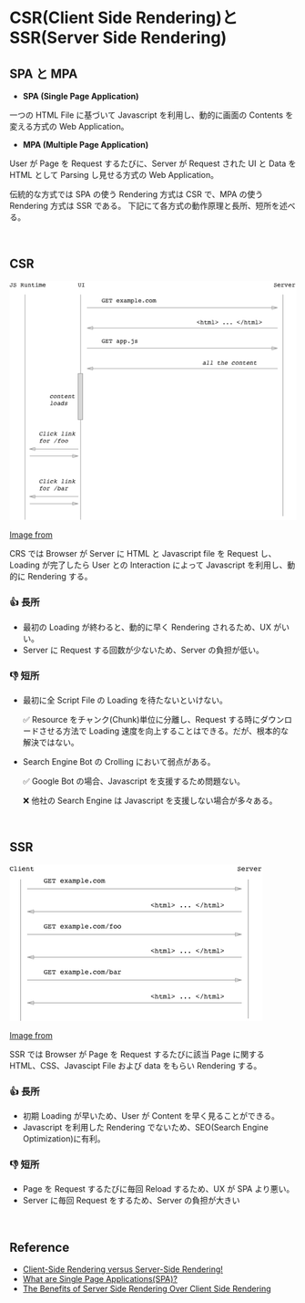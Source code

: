 # CSR(Client Side Rendering)と SSR(Server Side Rendering)

## SPA と MPA

-   **SPA (Single Page Application)**

一つの HTML File に基づいて Javascript を利用し、動的に画面の Contents を変える方式の Web Application。

-   **MPA (Multiple Page Application)**

User が Page を Request するたびに、Server が Request された UI と Data を HTML として Parsing し見せる方式の Web Application。

伝統的な方式では SPA の使う Rendering 方式は CSR で、MPA の使う Rendering 方式は SSR である。
下記にて各方式の動作原理と長所、短所を述べる。

<br>

## CSR

<img src="../../images/frontend/CSR.png">

[Image from](https://medium.com/@adamzerner/client-side-rendering-vs-server-side-rendering-a32d2cf3bfcc)

CRS では Browser が Server に HTML と Javascript file を Request し、Loading が完了したら User との Interaction によって Javascript を利用し、動的に Rendering する。

### :+1: 長所

-   最初の Loading が終わると、動的に早く Rendering されるため、UX がいい。
-   Server に Request する回数が少ないため、Server の負担が低い。

### :-1: 短所

-   最初に全 Script File の Loading を待たないといけない。

    ✅ Resource をチャンク(Chunk)単位に分離し、Request する時にダウンロードさせる方法で Loading 速度を向上することはできる。だが、根本的な解決ではない。

-   Search Engine Bot の Crolling において弱点がある。

    ✅ Google Bot の場合、Javascript を支援するため問題ない。

    ❌ 他社の Search Engine は Javascript を支援しない場合が多々ある。

<br>

## SSR

<img src="../../images/frontend/SSR.png">

[Image from](https://medium.com/@adamzerner/client-side-rendering-vs-server-side-rendering-a32d2cf3bfcc)

SSR では Browser が Page を Request するたびに該当 Page に関する HTML、CSS、Javascipt File および data をもらい Rendering する。

### :+1: 長所

-   初期 Loading が早いため、User が Content を早く見ることができる。
-   Javascript を利用した Rendering でないため、SEO(Search Engine Optimization)に有利。

### :-1: 短所

-   Page を Request するたびに毎回 Reload するため、UX が SPA より悪い。
-   Server に毎回 Request をするため、Server の負担が大きい

<br>

## Reference

-   [Client-Side Rendering versus Server-Side Rendering!](https://altalogy.com/blog/client-side-rendering-vs-server-side-rendering/)
-   [What are Single Page Applications(SPA)?](https://dev.to/kendyl93/what-are-single-page-applications-spa-32bh)
-   [The Benefits of Server Side Rendering Over Client Side Rendering](https://medium.com/walmartlabs/the-benefits-of-server-side-rendering-over-client-side-rendering-5d07ff2cefe8)
